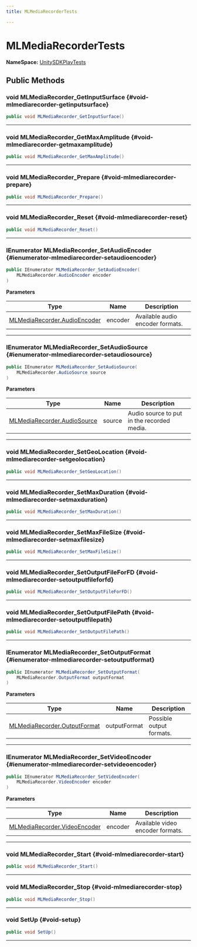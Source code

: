```yaml
---
title: MLMediaRecorderTests

---
```


# MLMediaRecorderTests



**NameSpace:** 
[UnitySDKPlayTests](/versioned_docs/version-02-Aug-2023/unity-api/api/UnitySDKPlayTests/UnitySDKPlayTests.md) 








## Public Methods

### void MLMediaRecorder_GetInputSurface {#void-mlmediarecorder-getinputsurface}

```csharp
public void MLMediaRecorder_GetInputSurface()
```






-----------

### void MLMediaRecorder_GetMaxAmplitude {#void-mlmediarecorder-getmaxamplitude}

```csharp
public void MLMediaRecorder_GetMaxAmplitude()
```






-----------

### void MLMediaRecorder_Prepare {#void-mlmediarecorder-prepare}

```csharp
public void MLMediaRecorder_Prepare()
```






-----------

### void MLMediaRecorder_Reset {#void-mlmediarecorder-reset}

```csharp
public void MLMediaRecorder_Reset()
```






-----------

### IEnumerator MLMediaRecorder_SetAudioEncoder {#ienumerator-mlmediarecorder-setaudioencoder}

```csharp
public IEnumerator MLMediaRecorder_SetAudioEncoder(
    MLMediaRecorder.AudioEncoder encoder
)
```


**Parameters**

| Type | Name  | Description  | 
|--|--|--|
| [MLMediaRecorder.AudioEncoder](/versioned_docs/version-02-Aug-2023/unity-api/api/UnityEngine.XR.MagicLeap/MLMediaRecorder/UnityEngine.XR.MagicLeap.MLMediaRecorder.md#enums-audioencoder) |encoder|Available audio encoder formats. |






-----------

### IEnumerator MLMediaRecorder_SetAudioSource {#ienumerator-mlmediarecorder-setaudiosource}

```csharp
public IEnumerator MLMediaRecorder_SetAudioSource(
    MLMediaRecorder.AudioSource source
)
```


**Parameters**

| Type | Name  | Description  | 
|--|--|--|
| [MLMediaRecorder.AudioSource](/versioned_docs/version-02-Aug-2023/unity-api/api/UnityEngine.XR.MagicLeap/MLMediaRecorder/UnityEngine.XR.MagicLeap.MLMediaRecorder.md#enums-audiosource) |source|Audio source to put in the recorded media. |






-----------

### void MLMediaRecorder_SetGeoLocation {#void-mlmediarecorder-setgeolocation}

```csharp
public void MLMediaRecorder_SetGeoLocation()
```






-----------

### void MLMediaRecorder_SetMaxDuration {#void-mlmediarecorder-setmaxduration}

```csharp
public void MLMediaRecorder_SetMaxDuration()
```






-----------

### void MLMediaRecorder_SetMaxFileSize {#void-mlmediarecorder-setmaxfilesize}

```csharp
public void MLMediaRecorder_SetMaxFileSize()
```






-----------

### void MLMediaRecorder_SetOutputFileForFD {#void-mlmediarecorder-setoutputfileforfd}

```csharp
public void MLMediaRecorder_SetOutputFileForFD()
```






-----------

### void MLMediaRecorder_SetOutputFilePath {#void-mlmediarecorder-setoutputfilepath}

```csharp
public void MLMediaRecorder_SetOutputFilePath()
```






-----------

### IEnumerator MLMediaRecorder_SetOutputFormat {#ienumerator-mlmediarecorder-setoutputformat}

```csharp
public IEnumerator MLMediaRecorder_SetOutputFormat(
    MLMediaRecorder.OutputFormat outputFormat
)
```


**Parameters**

| Type | Name  | Description  | 
|--|--|--|
| [MLMediaRecorder.OutputFormat](/versioned_docs/version-02-Aug-2023/unity-api/api/UnityEngine.XR.MagicLeap/MLMediaRecorder/UnityEngine.XR.MagicLeap.MLMediaRecorder.md#enums-outputformat) |outputFormat|Possible output formats. |






-----------

### IEnumerator MLMediaRecorder_SetVideoEncoder {#ienumerator-mlmediarecorder-setvideoencoder}

```csharp
public IEnumerator MLMediaRecorder_SetVideoEncoder(
    MLMediaRecorder.VideoEncoder encoder
)
```


**Parameters**

| Type | Name  | Description  | 
|--|--|--|
| [MLMediaRecorder.VideoEncoder](/versioned_docs/version-02-Aug-2023/unity-api/api/UnityEngine.XR.MagicLeap/MLMediaRecorder/UnityEngine.XR.MagicLeap.MLMediaRecorder.md#enums-videoencoder) |encoder|Available video encoder formats. |






-----------

### void MLMediaRecorder_Start {#void-mlmediarecorder-start}

```csharp
public void MLMediaRecorder_Start()
```






-----------

### void MLMediaRecorder_Stop {#void-mlmediarecorder-stop}

```csharp
public void MLMediaRecorder_Stop()
```






-----------

### void SetUp {#void-setup}

```csharp
public void SetUp()
```






-----------


